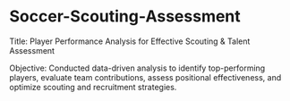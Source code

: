 # Soccer-Scouting-Assessment
Title: Player Performance Analysis for Effective Scouting & Talent Assessment

Objective: Conducted data-driven analysis to identify top-performing players, evaluate team contributions, assess positional effectiveness, and optimize scouting and recruitment strategies.

